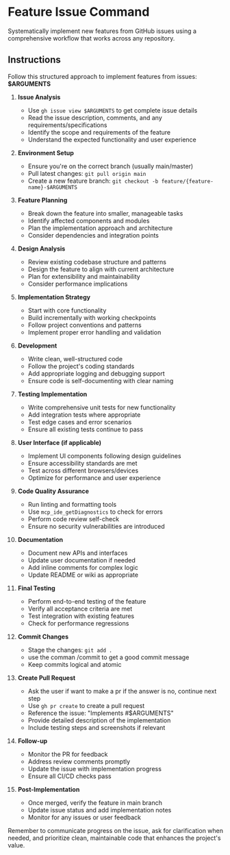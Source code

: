 # Feature Issue Command

Systematically implement new features from GitHub issues using a comprehensive workflow that works across any repository.

## Instructions

Follow this structured approach to implement features from issues: **$ARGUMENTS**

1. **Issue Analysis**
   - Use `gh issue view $ARGUMENTS` to get complete issue details
   - Read the issue description, comments, and any requirements/specifications
   - Identify the scope and requirements of the feature
   - Understand the expected functionality and user experience

2. **Environment Setup**
   - Ensure you're on the correct branch (usually main/master)
   - Pull latest changes: `git pull origin main`
   - Create a new feature branch: `git checkout -b feature/{feature-name}-$ARGUMENTS`

3. **Feature Planning**
   - Break down the feature into smaller, manageable tasks
   - Identify affected components and modules
   - Plan the implementation approach and architecture
   - Consider dependencies and integration points

4. **Design Analysis**
   - Review existing codebase structure and patterns
   - Design the feature to align with current architecture
   - Plan for extensibility and maintainability
   - Consider performance implications

5. **Implementation Strategy**
   - Start with core functionality
   - Build incrementally with working checkpoints
   - Follow project conventions and patterns
   - Implement proper error handling and validation

6. **Development**
   - Write clean, well-structured code
   - Follow the project's coding standards
   - Add appropriate logging and debugging support
   - Ensure code is self-documenting with clear naming

7. **Testing Implementation**
   - Write comprehensive unit tests for new functionality
   - Add integration tests where appropriate
   - Test edge cases and error scenarios
   - Ensure all existing tests continue to pass

8. **User Interface (if applicable)**
   - Implement UI components following design guidelines
   - Ensure accessibility standards are met
   - Test across different browsers/devices
   - Optimize for performance and user experience

9. **Code Quality Assurance**
   - Run linting and formatting tools
   - Use `mcp_ide_getDiagnostics` to check for errors
   - Perform code review self-check
   - Ensure no security vulnerabilities are introduced

10. **Documentation**
    - Document new APIs and interfaces
    - Update user documentation if needed
    - Add inline comments for complex logic
    - Update README or wiki as appropriate

11. **Final Testing**
    - Perform end-to-end testing of the feature
    - Verify all acceptance criteria are met
    - Test integration with existing features
    - Check for performance regressions

12. **Commit Changes**
    - Stage the changes: `git add .`
    - use the comman /commit to get a good commit message
    - Keep commits logical and atomic

13. **Create Pull Request**
    - Ask the user if want to make a pr if the answer is no, continue next step
    - Use `gh pr create` to create a pull request
    - Reference the issue: "Implements #$ARGUMENTS"
    - Provide detailed description of the implementation
    - Include testing steps and screenshots if relevant

14. **Follow-up**
    - Monitor the PR for feedback
    - Address review comments promptly
    - Update the issue with implementation progress
    - Ensure all CI/CD checks pass

15. **Post-Implementation**
    - Once merged, verify the feature in main branch
    - Update issue status and add implementation notes
    - Monitor for any issues or user feedback

Remember to communicate progress on the issue, ask for clarification when needed, and prioritize clean, maintainable code that enhances the project's value.

